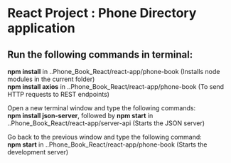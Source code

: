 # React Project : Phone Directory application
## Run the following commands in terminal: <br>
**npm install** in ..Phone_Book_React/react-app/phone-book (Installs node modules in the current folder) <br>
**npm install axios** in ..Phone_Book_React/react-app/phone-book (To send HTTP requests to REST endpoints) <br>
 
Open a new terminal window and type the following commands: <br>
**npm install json-server**, followed by **npm start** in ..Phone_Book_React/react-app/server-api (Starts the JSON server) <br>

Go back to the previous window and type the following command: <br>
**npm start** in ..Phone_Book_React/react-app/phone-book (Starts the development server)


